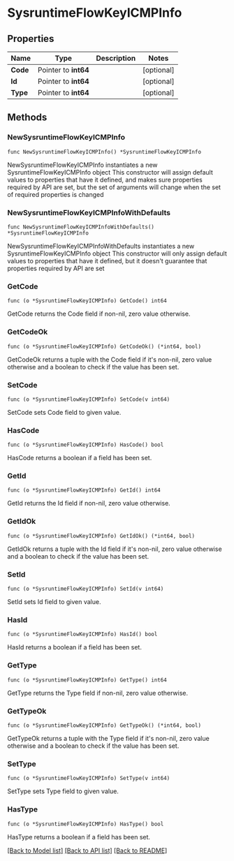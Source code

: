# SysruntimeFlowKeyICMPInfo

## Properties

Name | Type | Description | Notes
------------ | ------------- | ------------- | -------------
**Code** | Pointer to **int64** |  | [optional] 
**Id** | Pointer to **int64** |  | [optional] 
**Type** | Pointer to **int64** |  | [optional] 

## Methods

### NewSysruntimeFlowKeyICMPInfo

`func NewSysruntimeFlowKeyICMPInfo() *SysruntimeFlowKeyICMPInfo`

NewSysruntimeFlowKeyICMPInfo instantiates a new SysruntimeFlowKeyICMPInfo object
This constructor will assign default values to properties that have it defined,
and makes sure properties required by API are set, but the set of arguments
will change when the set of required properties is changed

### NewSysruntimeFlowKeyICMPInfoWithDefaults

`func NewSysruntimeFlowKeyICMPInfoWithDefaults() *SysruntimeFlowKeyICMPInfo`

NewSysruntimeFlowKeyICMPInfoWithDefaults instantiates a new SysruntimeFlowKeyICMPInfo object
This constructor will only assign default values to properties that have it defined,
but it doesn't guarantee that properties required by API are set

### GetCode

`func (o *SysruntimeFlowKeyICMPInfo) GetCode() int64`

GetCode returns the Code field if non-nil, zero value otherwise.

### GetCodeOk

`func (o *SysruntimeFlowKeyICMPInfo) GetCodeOk() (*int64, bool)`

GetCodeOk returns a tuple with the Code field if it's non-nil, zero value otherwise
and a boolean to check if the value has been set.

### SetCode

`func (o *SysruntimeFlowKeyICMPInfo) SetCode(v int64)`

SetCode sets Code field to given value.

### HasCode

`func (o *SysruntimeFlowKeyICMPInfo) HasCode() bool`

HasCode returns a boolean if a field has been set.

### GetId

`func (o *SysruntimeFlowKeyICMPInfo) GetId() int64`

GetId returns the Id field if non-nil, zero value otherwise.

### GetIdOk

`func (o *SysruntimeFlowKeyICMPInfo) GetIdOk() (*int64, bool)`

GetIdOk returns a tuple with the Id field if it's non-nil, zero value otherwise
and a boolean to check if the value has been set.

### SetId

`func (o *SysruntimeFlowKeyICMPInfo) SetId(v int64)`

SetId sets Id field to given value.

### HasId

`func (o *SysruntimeFlowKeyICMPInfo) HasId() bool`

HasId returns a boolean if a field has been set.

### GetType

`func (o *SysruntimeFlowKeyICMPInfo) GetType() int64`

GetType returns the Type field if non-nil, zero value otherwise.

### GetTypeOk

`func (o *SysruntimeFlowKeyICMPInfo) GetTypeOk() (*int64, bool)`

GetTypeOk returns a tuple with the Type field if it's non-nil, zero value otherwise
and a boolean to check if the value has been set.

### SetType

`func (o *SysruntimeFlowKeyICMPInfo) SetType(v int64)`

SetType sets Type field to given value.

### HasType

`func (o *SysruntimeFlowKeyICMPInfo) HasType() bool`

HasType returns a boolean if a field has been set.


[[Back to Model list]](../README.md#documentation-for-models) [[Back to API list]](../README.md#documentation-for-api-endpoints) [[Back to README]](../README.md)


